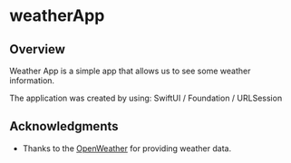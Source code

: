# weatherApp

## Overview
Weather App is a simple app that allows us to see some weather information. 

The application was created by using: SwiftUI / Foundation /  URLSession

## Acknowledgments
- Thanks to the [OpenWeather](https://openweathermap.org/) for providing weather data.
